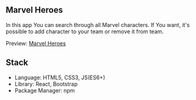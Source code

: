 ## Marvel Heroes

In this app You can search through all Marvel characters. If You want, it's possible to add character to your team or remove it from team.

Preview: <a href='https://milosm991.github.io/marvel-heroes/'>Marvel Heroes</a>

## Stack

- Language: HTML5, CSS3, JS(ES6+)
- Library: React, Bootstrap
- Package Manager: npm
